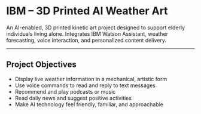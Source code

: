 # IBM – 3D Printed AI Weather Art

An AI-enabled, 3D printed kinetic art project designed to support elderly individuals living alone. Integrates IBM Watson Assistant, weather forecasting, voice interaction, and personalized content delivery.

---

## Project Objectives

- Display live weather information in a mechanical, artistic form
- Use voice commands to read and reply to text messages
- Recommend and play podcasts or music
- Read daily news and suggest positive activities
- Make AI technology feel friendly, familiar, and approachable

